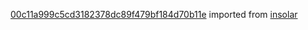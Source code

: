 [00c11a999c5cd3182378dc89f479bf184d70b11e](https://github.com/insolar/insolar/commit/00c11a999c5cd3182378dc89f479bf184d70b11e) imported from [insolar](https://github.com/insolar/insolar)
